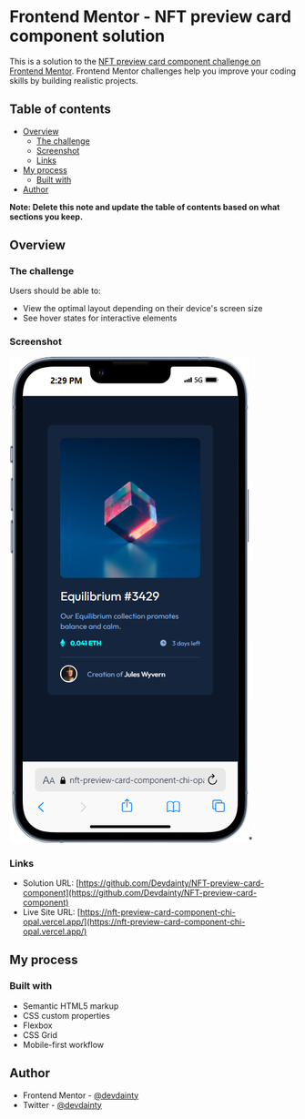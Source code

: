 # Frontend Mentor - NFT preview card component solution

This is a solution to the [NFT preview card component challenge on Frontend Mentor](https://www.frontendmentor.io/challenges/nft-preview-card-component-SbdUL_w0U). Frontend Mentor challenges help you improve your coding skills by building realistic projects.

## Table of contents

- [Overview](#overview)
  - [The challenge](#the-challenge)
  - [Screenshot](#screenshot)
  - [Links](#links)
- [My process](#my-process)
  - [Built with](#built-with)
- [Author](#author)

**Note: Delete this note and update the table of contents based on what sections you keep.**

## Overview

### The challenge

Users should be able to:

- View the optimal layout depending on their device's screen size
- See hover states for interactive elements

### Screenshot

![](./screenshot.png)\*

### Links

- Solution URL: [https://github.com/Devdainty/NFT-preview-card-component](https://github.com/Devdainty/NFT-preview-card-component)
- Live Site URL: [https://nft-preview-card-component-chi-opal.vercel.app/](https://nft-preview-card-component-chi-opal.vercel.app/)

## My process

### Built with

- Semantic HTML5 markup
- CSS custom properties
- Flexbox
- CSS Grid
- Mobile-first workflow

## Author

- Frontend Mentor - [@devdainty](https://www.frontendmentor.io/profile/devdainty)
- Twitter - [@devdainty](https://www.twitter.com/devdainty)
